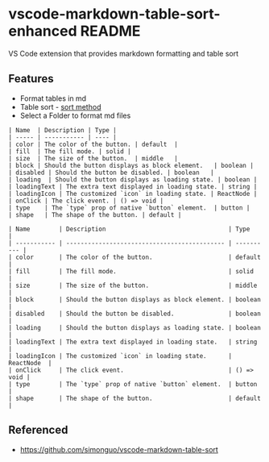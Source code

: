 # vscode-markdown-table-sort-enhanced README

VS Code extension that provides markdown formatting and table sort

## Features

- Format tables in md
- Table sort - [sort method](https://developer.mozilla.org/en-US/docs/Web/JavaScript/Reference/Global_Objects/Array/sort)
- Select a Folder to format md files

```
| Name  | Description | Type |
| ----- | ----------- | ---- |
| color | The color of the button. | default  |
| fill  | The fill mode. | solid |
| size  | The size of the button.  | middle   |
| block | Should the button displays as block element.   | boolean |
| disabled | Should the button be disabled. | boolean   |
| loading  | Should the button displays as loading state. | boolean |
| loadingText | The extra text displayed in loading state. | string |
| loadingIcon | The customized `icon` in loading state. | ReactNode |
| onClick | The click event. | () => void |
| type    | The `type` prop of native `button` element.  | button |
| shape   | The shape of the button. | default |
```

```
| Name        | Description                                  | Type       |
| ----------- | -------------------------------------------- | ---------- |
| color       | The color of the button.                     | default    |
| fill        | The fill mode.                               | solid      |
| size        | The size of the button.                      | middle     |
| block       | Should the button displays as block element. | boolean    |
| disabled    | Should the button be disabled.               | boolean    |
| loading     | Should the button displays as loading state. | boolean    |
| loadingText | The extra text displayed in loading state.   | string     |
| loadingIcon | The customized `icon` in loading state.      | ReactNode  |
| onClick     | The click event.                             | () => void |
| type        | The `type` prop of native `button` element.  | button     |
| shape       | The shape of the button.                     | default    |
```

## Referenced

- https://github.com/simonguo/vscode-markdown-table-sort
